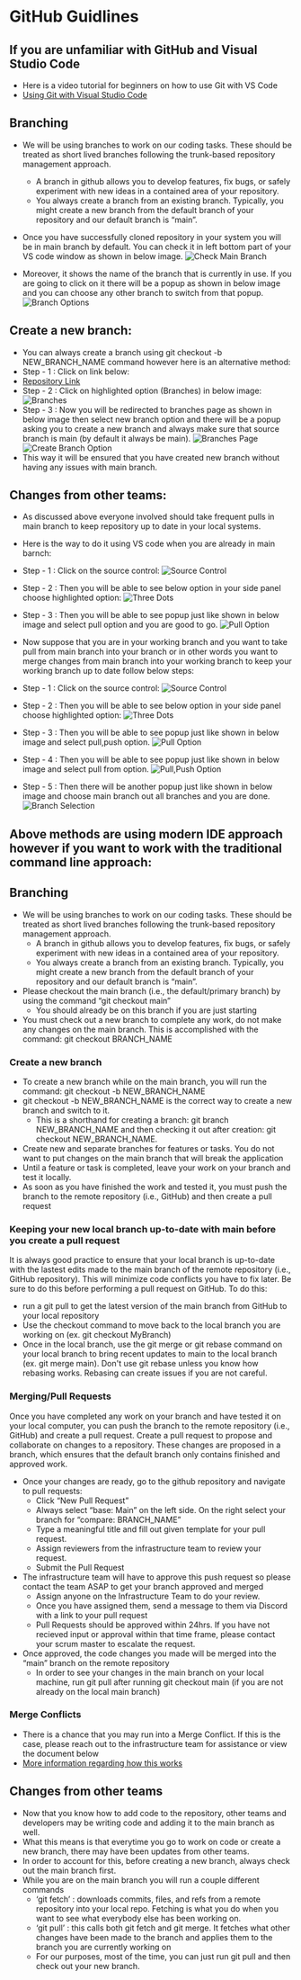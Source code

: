 # GitHub Guidlines

## If you are unfamiliar with GitHub and Visual Studio Code
* Here is a video tutorial for beginners on how to use Git with VS Code
* [Using Git with Visual Studio Code](https://youtu.be/i_23KUAEtUM?si=peF_blDt208dr8tu)

## Branching
* We will be using branches to work on our coding tasks. These should be treated as short lived branches following the trunk-based repository management approach.  
    - A branch in github allows you to develop features, fix bugs, or safely experiment with new ideas in a contained area of your repository. 
    - You always create a branch from an existing branch. Typically, you might create a new branch from the default branch of your repository and our default branch is “main”. 

* Once you have successfully cloned repository in your system you will be in main branch by default. You can check it in left bottom part of your VS code window as shown in below image.
![Check Main Branch](https://github.com/Divy0409/Chatbots_BE/blob/6f21dea35e2ffb8c97fe873339682456eb78d843/DOC_Images/check_branch.png)
* Moreover, it shows the name of the branch that is currently in use. If you are going to click on it there will be a popup as shown in below image and you can choose any other branch to switch from that popup.
![Branch Options](https://github.com/Divy0409/Chatbots_BE/blob/6f21dea35e2ffb8c97fe873339682456eb78d843/DOC_Images/branch_options.png)

## Create a new branch:
* You can always create a branch using git checkout -b  NEW_BRANCH_NAME command however here is an alternative method:
* Step - 1 : Click on link below:
* [Repository Link](https://github.com/Divy0409/Chatbots_BE)
* Step - 2 : Click on highlighted option (Branches) in below image:
![Branches](https://github.com/Divy0409/Chatbots_BE/blob/6f21dea35e2ffb8c97fe873339682456eb78d843/DOC_Images/branches.png)
* Step - 3 : Now you will be redirected to branches page as shown in below image then select new branch option and there will be a popup asking you to create a new branch and always make sure that source branch is main (by default it always be main).
![Branches Page](https://github.com/Divy0409/Chatbots_BE/blob/6f21dea35e2ffb8c97fe873339682456eb78d843/DOC_Images/branches_page.png)
![Create Branch Option](https://github.com/Divy0409/Chatbots_BE/blob/6f21dea35e2ffb8c97fe873339682456eb78d843/DOC_Images/create_branch.png)   
* This way it will be ensured that you have created new branch without having any issues with main branch. 

## Changes from other teams:
* As discussed above everyone involved should take frequent pulls in main branch to keep repository up to date in your local systems.

* Here is the way to do it using VS code when you are already in main barnch:
* Step - 1 : Click on the source control:
![Source Control](https://github.com/Divy0409/Chatbots_BE/blob/6f21dea35e2ffb8c97fe873339682456eb78d843/DOC_Images/Source_control.png)
* Step - 2 : Then you will be able to see below option in your side panel choose highlighted option:
![Three Dots](https://github.com/Divy0409/Chatbots_BE/blob/6f21dea35e2ffb8c97fe873339682456eb78d843/DOC_Images/three_dots.png)  
* Step - 3 : Then you will be able to see popup just like shown in below image and select pull option and you are good to go.
![Pull Option](https://github.com/Divy0409/Chatbots_BE/blob/6f21dea35e2ffb8c97fe873339682456eb78d843/DOC_Images/pull.png)

* Now suppose that you are in your working branch and you want to take pull from main branch into your branch or in other words you want to merge changes from main branch into your working branch to keep your working branch up to date follow below steps:
* Step - 1 : Click on the source control:
![Source Control](https://github.com/Divy0409/Chatbots_BE/blob/6f21dea35e2ffb8c97fe873339682456eb78d843/DOC_Images/Source_control.png)
* Step - 2 : Then you will be able to see below option in your side panel choose highlighted option:
![Three Dots](https://github.com/Divy0409/Chatbots_BE/blob/6f21dea35e2ffb8c97fe873339682456eb78d843/DOC_Images/three_dots.png)  
* Step - 3 : Then you will be able to see popup just like shown in below image and select pull,push option.
![Pull Option](https://github.com/Divy0409/Chatbots_BE/blob/6f21dea35e2ffb8c97fe873339682456eb78d843/DOC_Images/pull.png)
* Step - 4 : Then you will be able to see popup just like shown in below image and select pull from option.
![Pull,Push Option](https://github.com/Divy0409/Chatbots_BE/blob/6f21dea35e2ffb8c97fe873339682456eb78d843/DOC_Images/pull_from.png)
* Step - 5 : Then there will be another popup just like shown in below image and choose main branch out all branches and you are done.
![Branch Selection](https://github.com/Divy0409/Chatbots_BE/blob/6f21dea35e2ffb8c97fe873339682456eb78d843/DOC_Images/branch_select.png)

## Above methods are using modern IDE approach however if you want to work with the traditional command line approach:
## Branching

* We will be using branches to work on our coding tasks. These should be treated as short lived branches following the trunk-based repository management approach.  
    - A branch in github allows you to develop features, fix bugs, or safely experiment with new ideas in a contained area of your repository. 
    - You always create a branch from an existing branch. Typically, you might create a new branch from the default branch of your repository and our default branch is “main”. 
* Please checkout the main branch (i.e., the default/primary branch) by using the command “git checkout main” 
    - You should already be on this branch if you are just starting
* You must check out a new branch to complete any work, do not make any changes on the main branch. This is accomplished with the command: git checkout BRANCH_NAME 
### Create a new branch 
* To create a new branch while on the main branch, you will run the command: git checkout -b  NEW_BRANCH_NAME
* git checkout -b NEW_BRANCH_NAME is the correct way to create a new branch and switch to it. 
    - This is a shorthand for creating a branch: git branch NEW_BRANCH_NAME and then checking it out after creation: git checkout NEW_BRANCH_NAME.
* Create new and separate branches for features or tasks. You do not want to put changes on the main branch that will break the application
* Until a feature or task is completed, leave your work on your branch and test it locally.
* As soon as you have finished the work and tested it, you must push the branch to the remote repository (i.e., GitHub) and then create a pull request

### Keeping your new local branch up-to-date with main before you create a pull request
It is always good practice to ensure that your local branch is up-to-date with the lastest edits made to the main branch of the remote repository (i.e., GitHub repository). This will minimize code conflicts you have to fix later. Be sure to do this before performing a pull request on GitHub. To do this:
* run a git pull to get the latest version of the main branch from GitHub to your local repository
* Use the checkout command to move back to the local branch you are working on (ex. git checkout MyBranch)
* Once in the local branch, use the git merge or git rebase command on your local branch to bring recent updates to main to the local branch (ex. git merge main). Don't use git rebase unless you know how rebasing works. Rebasing can create issues if you are not careful.

### Merging/Pull Requests
Once you have completed any work on your branch and have tested it on your local computer, you can push the branch to the remote repository (i.e., GitHub) and create a pull request. Create a pull request to propose and collaborate on changes to a repository. These changes are proposed in a branch, which ensures that the default branch only contains finished and approved work.
* Once your changes are ready, go to the github repository and navigate to pull requests: 
    - Click “New Pull Request”
    - Always select “base: Main” on the left side.  On the right select your branch for “compare: BRANCH_NAME”
    - Type a meaningful title and fill out given template for your pull request.
    - Assign reviewers from the infrastructure team to review your request.
    - Submit the Pull Request
* The infrastructure team will have to approve this push request so please contact the team ASAP to get your branch approved and merged
    - Assign anyone on the Infrastructure Team to do your review. 
    - Once you have assigned them, send a message to them via Discord with a link to your pull request
    - Pull Requests should be approved within 24hrs. If you have not recieved input or approval within that time frame, please contact your scrum master to escalate the request.
* Once approved, the code changes you made will be merged into the “main” branch on the remote repository
    - In order to see your changes in the main branch on your local machine, run git pull after running git checkout main (if you are not already on the local main branch)
### Merge Conflicts
* There is a chance that you may run into a Merge Conflict. If this is the case, please reach out to the infrastructure team for assistance or view the document below
* [More information regarding how this works](https://docs.github.com/en/pull-requests/collaborating-with-pull-requests/proposing-changes-to-your-work-with-pull-requests/creating-a-pull-request)

## Changes from other teams
* Now that you know how to add code to the repository, other teams and developers may be writing code and adding it to the main branch as well. 
* What this means is that everytime you go to work on code or create a new branch, there may have been updates from other teams. 
* In order to account for this, before creating a new branch, always check out the main branch first. 
* While you are on the main branch you will run a couple different commands
    - ‘git fetch’ : downloads commits, files, and refs from a remote repository into your local repo. Fetching is what you do when you want to see what everybody else has been working on.
    - ‘git pull’ : this calls both git fetch and git merge. It fetches what other changes have been made to the branch and applies them to the branch you are currently working on
    - For our purposes, most of the time, you can just run git pull and then check out your new branch. 
